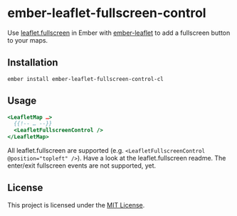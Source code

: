 ember-leaflet-fullscreen-control
==============================================================================

Use [leaflet.fullscreen](https://github.com/brunob/leaflet.fullscreen) in Ember with [ember-leaflet](https://ember-leaflet.com) to add a fullscreen button to your maps.



Installation
------------------------------------------------------------------------------

```
ember install ember-leaflet-fullscreen-control-cl
```


Usage
------------------------------------------------------------------------------

```hbs
<LeafletMap …>
  {{!-- … --}}
  <LeafletFullscreenControl />
</LeafletMap>
```

All leaflet.fullscreen are supported (e.g. `<LeafletFullscreenControl @position="topleft" />`). Have a look at the leaflet.fullscreen readme. The enter/exit fullscreen events are not supported, yet.

License
------------------------------------------------------------------------------

This project is licensed under the [MIT License](LICENSE.md).

